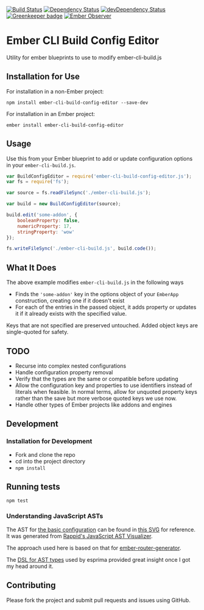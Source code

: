 [![Build Status](https://travis-ci.org/srvance/ember-cli-build-config-editor.svg?branch=master)](https://travis-ci.org/srvance/ember-cli-build-config-editor)
[![Dependency Status](https://david-dm.org/srvance/ember-cli-build-config-editor/status.svg)](https://david-dm.org/srvance/ember-cli-build-config-editor) 
[![devDependency Status](https://david-dm.org/srvance/ember-cli-build-config-editor/dev-status.svg)](https://david-dm.org/srvance/ember-cli-build-config-editor?type=dev)
[![Greenkeeper badge](https://badges.greenkeeper.io/srvance/ember-cli-build-config-editor.svg)](https://greenkeeper.io/)
[![Ember Observer](https://emberobserver.com/badges/ember-cli-build-config-editor.svg)](https://emberobserver.com/addons/ember-cli-build-config-editor)
# Ember CLI Build Config Editor

Utility for ember blueprints to use to modify ember-cli-build.js

## Installation for Use

For installation in a non-Ember project:

```commandline
npm install ember-cli-build-config-editor --save-dev
```

For installation in an Ember project:

```commandline
ember install ember-cli-build-config-editor
```

## Usage

Use this from your Ember blueprint to add or update configuration options in your `ember-cli-build.js`.

```js
var BuildConfigEditor = require('ember-cli-build-config-editor.js');
var fs = require('fs');

var source = fs.readFileSync('./ember-cli-build.js');

var build = new BuildConfigEditor(source);

build.edit('some-addon', {
    booleanProperty: false,
    numericProperty: 17,
    stringProperty: 'wow'
});

fs.writeFileSync('./ember-cli-build.js', build.code());
```

## What It Does

The above example modifies `ember-cli-build.js` in the following ways

* Finds the `'some-addon'` key in the options object of your `EmberApp` construction, creating one
if it doesn't exist
* For each of the entries in the passed object, it adds property or updates it if it already
exists with the specified value.

Keys that are not specified are preserved untouched. Added object keys are single-quoted for safety.

## TODO

* Recurse into complex nested configurations
* Handle configuration property removal
* Verify that the types are the same or compatible before updating
* Allow the configuration key and properties to use identifiers instead of literals when feasible. In normal terms, allow
for unquoted property keys rather than the save but more verbose quoted keys we use now.
* Handle other types of Ember projects like addons and engines

## Development

### Installation for Development

* Fork and clone the repo
* cd into the project directory
* `npm install`

## Running tests

```commandline
npm test
```

### Understanding JavaScript ASTs

The AST for [the basic configuration](./tests/fixtures/single-config-block.js) can be found in
[this SVG](./docs/ember-cli-build-ast.svg) for reference. It was generated from
[Rappid's JavaScript AST Visualizer](http://resources.jointjs.com/demos/javascript-ast).

The approach used here is based on that for [ember-router-generator](https://github.com/ember-cli/ember-router-generator).

The [DSL for AST types](https://github.com/benjamn/ast-types/blob/master/def/core.js) used by esprima provided great
insight once I got my head around it.

## Contributing

Please fork the project and submit pull requests and issues using GitHub.
